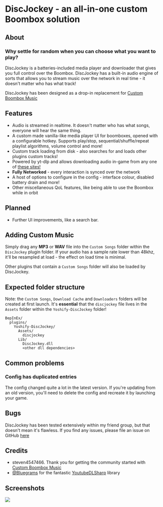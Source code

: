 # DiscJockey - an all-in-one custom Boombox solution

## About

### Why settle for random when you can choose what you want to play?

DiscJockey is a batteries-included media player and downloader that gives you full control over the Boombox.
DiscJockey has a built-in audio engine of sorts that allows you to stream music over the network in real time - it doesn't matter who has what track!

DiscJockey has been designed as a drop-in replacement for [Custom Boombox Music](https://thunderstore.io/c/lethal-company/p/Steven/Custom_Boombox_Music/)

## Features
- Audio is streamed in realtime. It doesn't matter who has what songs, everyone will hear the same thing.
- A custom made vanilla-like media player UI for boomboxes, opened with a configurable hotkey. Supports play/stop, sequential/shuffle/repeat playlist algorithms, volume control and more!
- Custom track loading from disk - also searches for and loads other plugins custom tracks!
- Powered by yt-dlp and allows downloading audio in-game from any one
  of [these sites!](https://github.com/yt-dlp/yt-dlp/blob/master/supportedsites.md)
- **Fully Networked** - every interaction is synced over the network
- A host of options to configure in the config - interface colour, disabled battery drain and more!
- Other miscellaneous QoL features, like being able to use the Boombox while in orbit

## Planned
- Further UI improvements, like a search bar.

## Adding Custom Music

Simply drag any **MP3** or **WAV** file into the `Custom Songs` folder within the `DiscJockey` plugin folder. If your audio has a sample rate lower than 48khz, it'll be resampled at load - the effect on load time is minimal.

Other plugins that contain a `Custom Songs` folder will also be loaded by DiscJockey.

## Expected folder structure
Note: the `Custom Songs`, `Download Cache` and `Downloaders` folders will be created at first launch.
It's **essential** that the `discjockey` file lives in the `Assets` folder within the `Yoshify-DiscJockey` folder!
```
BepInEx/
  plugins/
    Yoshify-DiscJockey/
      Assets/
        discjockey
      Lib/
        DiscJockey.dll
        <other dll dependencies>
```
## Common problems

### Config has duplicated entries
The config changed quite a lot in the latest version. If you're updating from an old version, you'll need to delete the config and recreate it by launching your game.

## Bugs

DiscJockey has been tested extensively within my friend group, but that doesn't mean it's flawless. If you find any
issues, please file an issue on GitHub [here](https://github.com/Yoshify/DiscJockey)

## Credits
- steven4547466. Thank you for getting the community started with [Custom Boombox Music](https://thunderstore.io/c/lethal-company/p/Steven/Custom_Boombox_Music/)
- [@Bluegrams](https://github.com/Bluegrams) for the fantastic [YoutubeDLSharp](https://github.com/Bluegrams/YoutubeDLSharp) library

## Screenshots

![](https://i.imgur.com/o9zWN1m.png)
